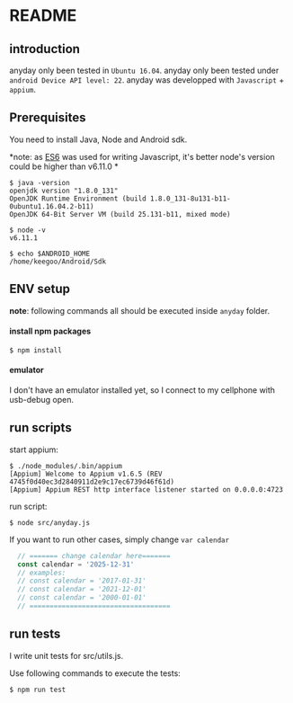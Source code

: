 # README

## introduction

anyday only been tested in `Ubuntu 16.04`.
anyday only been tested under `android Device API level: 22`.
anyday was developped with `Javascript` + `appium`.

## Prerequisites

You need to install Java, Node and Android sdk.

*note: as [ES6](https://github.com/lukehoban/es6features) was used for writing Javascript, it's better node's version could be higher than v6.11.0 * 

```shell
$ java -version
openjdk version "1.8.0_131"
OpenJDK Runtime Environment (build 1.8.0_131-8u131-b11-0ubuntu1.16.04.2-b11)
OpenJDK 64-Bit Server VM (build 25.131-b11, mixed mode)
```

```shell
$ node -v
v6.11.1
```

```shell
$ echo $ANDROID_HOME
/home/keegoo/Android/Sdk
```

## ENV setup

**note**: following commands all should be executed inside `anyday` folder.

#### install npm packages

```shell
$ npm install
```

#### emulator

I don't have an emulator installed yet, so I connect to my cellphone with usb-debug open.

## run scripts

start appium:

```shell
$ ./node_modules/.bin/appium
[Appium] Welcome to Appium v1.6.5 (REV 4745f0d40ec3d2840911d2e9c17ec6739d46f61d)
[Appium] Appium REST http interface listener started on 0.0.0.0:4723
```

run script:

```shell
$ node src/anyday.js
```

If you want to run other cases, simply change `var calendar`

```javascript
  // ======= change calendar here=======
  const calendar = '2025-12-31'
  // examples: 
  // const calendar = '2017-01-31'
  // const calendar = '2021-12-01'
  // const calendar = '2000-01-01'
  // ===================================
```


## run tests

I write unit tests for src/utils.js. 

Use following commands to execute the tests:

```shell
$ npm run test
```